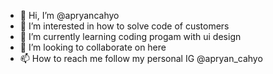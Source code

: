 - 👋 Hi, I’m @apryancahyo
- 👀 I’m interested in how to solve code of customers
- 🌱 I’m currently learning coding progam with ui design
- 💞️ I’m looking to collaborate on here
- 📫 How to reach me follow my personal IG @apryan_cahyo

<!---
apryancahyo/apryancahyo is a ✨ special ✨ repository because its `README.md` (this file) appears on your GitHub profile.
You can click the Preview link to take a look at your changes.
--->

